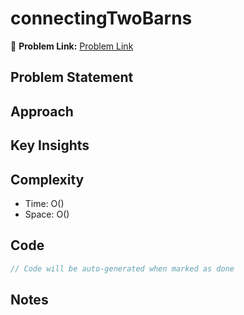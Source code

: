 # connectingTwoBarns

🔗 **Problem Link:** [Problem Link](https://usaco.org/index.php?page=viewproblem2)

## Problem Statement
<!-- Describe the problem here -->

## Approach
<!-- Explain your approach -->

## Key Insights
<!-- List key insights and tricks -->

## Complexity
- Time: O()
- Space: O()

## Code
```cpp
// Code will be auto-generated when marked as done
```

## Notes
<!-- Any additional notes -->
